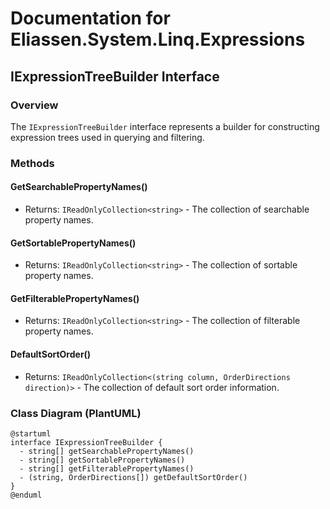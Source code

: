 # Documentation for Eliassen.System.Linq.Expressions

## IExpressionTreeBuilder Interface

### Overview

The `IExpressionTreeBuilder` interface represents a builder for constructing expression trees used in querying and filtering.

### Methods

#### GetSearchablePropertyNames()

* Returns: `IReadOnlyCollection<string>` - The collection of searchable property names.

#### GetSortablePropertyNames()

* Returns: `IReadOnlyCollection<string>` - The collection of sortable property names.

#### GetFilterablePropertyNames()

* Returns: `IReadOnlyCollection<string>` - The collection of filterable property names.

#### DefaultSortOrder()

* Returns: `IReadOnlyCollection<(string column, OrderDirections direction)>` - The collection of default sort order information.

### Class Diagram (PlantUML)
```plantuml
@startuml
interface IExpressionTreeBuilder {
  - string[] getSearchablePropertyNames()
  - string[] getSortablePropertyNames()
  - string[] getFilterablePropertyNames()
  - (string, OrderDirections[]) getDefaultSortOrder()
}
@enduml
```